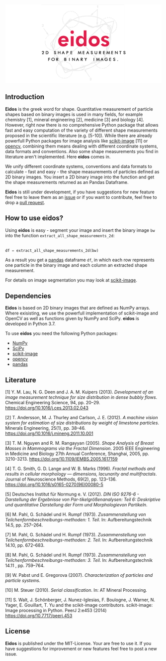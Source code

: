 ![alt text](https://github.com/nkroell/eidos/raw/development/images/eidos_logo.png "Eidos Logo")

## Introduction
**Eidos** is the greek word for shape. Quantitative measurement of particle shapes based on binary images is used in many fields, for example chemistry [1], mineral engineering [2], medicine [3] and biology [4]. However, right now there is no comprehensive Python package that allows fast and easy computation of the variety of different shape measurements proposed in the scientific literature (e.g. [5-10]). While there are already powerfull Python packages for image analysis like [scikit-image](https://www.scikit-image.org/) [11] or [opencv](https://www.opencv.org/), combining them means dealing with different coordinate systems, data formats and conventions. Also some shape measurements you find in literature aren't implemented. Here **eidos** comes in.

We unify different coordinate systems, conventions and data formats to calculate - fast and easy - the shape measurements of particles defined as 2D binary images. You insert a 2D binary image into the function and get the shape measurements returned as an Pandas Dataframe.

**Eidos** is still under development, if you have suggestions for new feature feel free to leave them as an [issue](https://github.com/nkroell/eidos/issues) or if you want to contribute, feel free to drop a [pull request](https://github.com/nkroell/eidos/pulls).

## How to use eidos?
Using **eidos** is easy - segment your image and insert the binary image `bw` into the function `extract_all_shape_measurements_2d`:

```python

df = extract_all_shape_measurements_2d(bw)

```

As a result you get a [pandas](https://www.pandas.pydata.org/) dataframe `df`, in which each row represents one particle in the binary image and each column an extracted shape measurement.

For details on image segmentation you may look at [scikit-image](https://www.scikit-image.org/). 



## Dependencies

**Eidos** is based on 2D binary images that are defined as NumPy arrays. Where exisisting, we use the powerfull implementation of scikit-image and OpenCV as well as functions given by NumPy and SciPy. **eidos** is developed in Python 3.7.

To use **eidos** you need the following Python packages:
  * [NumPy](https://www.numpy.org/)
  * [SciPy](https://www.scipy.org/)
  * [scikit-image](https://www.scikit-image.org/)
  * [opencv](https://www.opencv.org/)
  * [pandas](https://www.pandas.pydata.org/)

## Literature

[1] Y. M. Lau, N. G. Deen and J. A. M. Kuipers (2013). *Development of an image measurement technique for size distribution in dense bubbly flows*. Chemical Engineering Science, 94, pp. 20–29. https://doi.org/10.1016/j.ces.2013.02.043

[2] T. Andersson, M. J. Thurley and Carlson, J. E. (2012). *A machine vision system for estimation of size distributions by weight of limestone particles*. Minerals Engineering, 25(1), pp. 38–46. https://doi.org/10.1016/j.mineng.2011.10.001

[3] T. M. Nguyen and R. M. Rangayyan (2005). *Shape Analysis of Breast Masses in Mammograms via the Fractal Dimension*. 2005 IEEE Engineering in Medicine and Biology 27th Annual Conference, Shanghai, 2005, pp. 3210-3213. https://doi.org/10.1109/IEMBS.2005.1617159

[4] T. G. Smith, G. D. Lange and W. B. Marks (1996). *Fractal methods and results in cellular morphology — dimensions, lacunarity and multifractals*. Journal of Neuroscience Methods, 69(2), pp. 123–136. https://doi.org/10.1016/s0165-0270(96)00080-5

[5] Deutsches Institut für Normung e. V. (2012). *DIN ISO 9276-6 - Darstellung der Ergebnisse von Par-tikelgrößenanalysen: Teil 6: Deskriptive und quantitative Darstellung der Form und Morphologievon Partikeln*.

[6] M. Pahl, G. Schädel und H. Rumpf (1973). *Zusammenstellung von Teilchenformbeschreibungs-methoden: 1. Teil*. In: Aufbereitungstechnik 14.5, pp. 257–264.

[7] M. Pahl, G. Schädel und H. Rumpf (1973). *Zusammenstellung von Teilchenformbeschreibungs-methoden: 2. Teil*. In: Aufbereitungstechnik 14.10, pp. 672–683.

[8] M. Pahl, G. Schädel und H. Rumpf (1973). *Zusammenstellung von Teilchenformbeschreibungs-methoden: 3. Teil*. In: Aufbereitungstechnik 14.11 , pp. 759–764.

[9] W. Pabst und E. Gregorova (2007). *Characterization of particles and particle systems*.

[10] M. Steuer (2010). *Serial classification*. In: AT Mineral Processing.

[11] S. Walt, J. Schönberger, J. Nunez-Iglesias, F. Boulogne, J. Warner, N. Yager, E. Gouillart, T. Yu and the scikit-image contributors. scikit-image: Image processing in Python. PeerJ 2:e453 (2014) https://doi.org/10.7717/peerj.453

## License
**Eidos** is published under the MIT-License. Your are free to use it. If you have suggestions for improvement or new features feel free to post a new issue.
